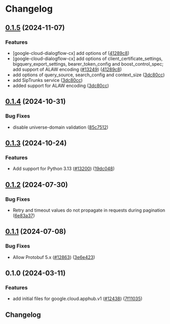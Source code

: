 # Changelog

## [0.1.5](https://github.com/googleapis/google-cloud-python/compare/google-cloud-apphub-v0.1.4...google-cloud-apphub-v0.1.5) (2024-11-07)


### Features

* [google-cloud-dialogflow-cx] add options of ([41289c8](https://github.com/googleapis/google-cloud-python/commit/41289c8b72acd46066ab50fa638ca345070f42c3))
* [google-cloud-dialogflow-cx] add options of client_certificate_settings, bigquery_export_settings, bearer_token_config and boost_control_spec; add support of ALAW encoding ([#13249](https://github.com/googleapis/google-cloud-python/issues/13249)) ([41289c8](https://github.com/googleapis/google-cloud-python/commit/41289c8b72acd46066ab50fa638ca345070f42c3))
* add options of query_source, search_config and context_size ([3dc80cc](https://github.com/googleapis/google-cloud-python/commit/3dc80ccd2bca36687aa3ea4cfe0855a690c69baa))
* add SipTrunks service ([3dc80cc](https://github.com/googleapis/google-cloud-python/commit/3dc80ccd2bca36687aa3ea4cfe0855a690c69baa))
* added support for ALAW encoding ([3dc80cc](https://github.com/googleapis/google-cloud-python/commit/3dc80ccd2bca36687aa3ea4cfe0855a690c69baa))

## [0.1.4](https://github.com/googleapis/google-cloud-python/compare/google-cloud-apphub-v0.1.3...google-cloud-apphub-v0.1.4) (2024-10-31)


### Bug Fixes

* disable universe-domain validation ([85c7512](https://github.com/googleapis/google-cloud-python/commit/85c7512bbdde2b9cc60b4ad42b8c36c4558a07a5))

## [0.1.3](https://github.com/googleapis/google-cloud-python/compare/google-cloud-apphub-v0.1.2...google-cloud-apphub-v0.1.3) (2024-10-24)


### Features

* Add support for Python 3.13 ([#13200](https://github.com/googleapis/google-cloud-python/issues/13200)) ([19dc048](https://github.com/googleapis/google-cloud-python/commit/19dc0485852406b90743297bcf257020e6012593))

## [0.1.2](https://github.com/googleapis/google-cloud-python/compare/google-cloud-apphub-v0.1.1...google-cloud-apphub-v0.1.2) (2024-07-30)


### Bug Fixes

* Retry and timeout values do not propagate in requests during pagination ([6e83a37](https://github.com/googleapis/google-cloud-python/commit/6e83a37612d9eb951cb0ef1e372ef4241f8afa59))

## [0.1.1](https://github.com/googleapis/google-cloud-python/compare/google-cloud-apphub-v0.1.0...google-cloud-apphub-v0.1.1) (2024-07-08)


### Bug Fixes

* Allow Protobuf 5.x ([#12863](https://github.com/googleapis/google-cloud-python/issues/12863)) ([3e6e423](https://github.com/googleapis/google-cloud-python/commit/3e6e423b86cdace8538f610941aa84c7a6217934))

## 0.1.0 (2024-03-11)


### Features

* add initial files for google.cloud.apphub.v1 ([#12438](https://github.com/googleapis/google-cloud-python/issues/12438)) ([7f11035](https://github.com/googleapis/google-cloud-python/commit/7f11035779ebd2d167e489ad520c28b51b03b1de))

## Changelog
